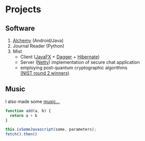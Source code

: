 
# Projects
## Software
1. [Alchemy](https://play.google.com/store/apps/details?id=com.bc.alchemy) (Android/Java)
2. Journal Reader (Python)
3. Mist
    - Client ([JavaFX](https://openjfx.io) + [Dagger](https://dagger.dev) + [Hibernate](http://hibernate.org))
    - Server ([Netty](https://netty.io)) implementation of secure chat application
    - employing post-quantum cryptographic algorithms  
    [(NIST round 2 winners)](https://csrc.nist.gov/projects/post-quantum-cryptography/round-2-submissions)

## Music
I also made some [music...](https://soundcloud.com/user-65822623)

```js
function add(a, b) {
  return a + b
}

this.isSomeJavascript(some, parameters);
fetch().then()
```